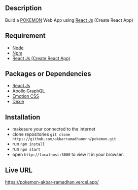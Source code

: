 ## Description

Build a [POKEMON](https://github.com/mazipan/graphql-pokeapi) Web App using [React Js](https://reactjs.org) (Create React App)

## Requirement
- [Node](https://nodejs.org/en/)
- [Npm](https://www.npmjs.com/)
- [React Js (Create React App)](https://reactjs.org)

## Packages or Dependencies
- [React Js](https://reactjs.org)
- [Apollo GraphQL](https://www.apollographql.com/docs/react/get-started/)
- [Emotion CSS](https://emotion.sh/docs/introduction)
- [Dexie](https://dexie.org/)

## Installation
- makesure your connected to the internet
- clone repositories ```git clone https://github.com/akbarramadhannnn/pokemon.git```
- run ```npm install```
- run ```npm start```
- open ```http://localhost:3000``` to view it in your browser.

## Live URL
https://pokemon-akbar-ramadhan.vercel.app/
